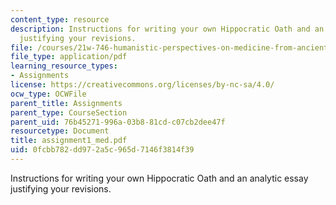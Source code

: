 ```yaml
---
content_type: resource
description: Instructions for writing your own Hippocratic Oath and an analytic essay
  justifying your revisions.
file: /courses/21w-746-humanistic-perspectives-on-medicine-from-ancient-greece-to-modern-america-spring-2005/0fcbb782dd972a5c965d7146f3814f39_assignment1_med.pdf
file_type: application/pdf
learning_resource_types:
- Assignments
license: https://creativecommons.org/licenses/by-nc-sa/4.0/
ocw_type: OCWFile
parent_title: Assignments
parent_type: CourseSection
parent_uid: 76b45271-996a-03b8-81cd-c07cb2dee47f
resourcetype: Document
title: assignment1_med.pdf
uid: 0fcbb782-dd97-2a5c-965d-7146f3814f39
---
```

Instructions for writing your own Hippocratic Oath and an analytic essay justifying your revisions.